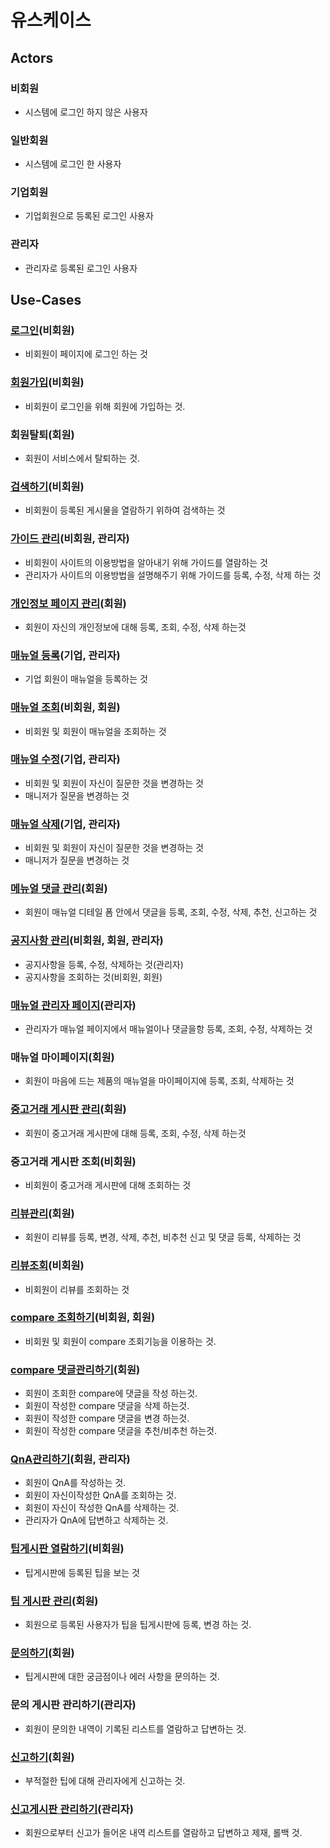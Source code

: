 # 유스케이스

## Actors

### 비회원
- 시스템에 로그인 하지 않은 사용자
### 일반회원
- 시스템에 로그인 한 사용자
### 기업회원
- 기업회원으로 등록된 로그인 사용자
### 관리자
- 관리자로 등록된 로그인 사용자


## Use-Cases

### [로그인](Joo-uc012-Main_Login.md)(비회원)
- 비회원이 페이지에 로그인 하는 것

### [회원가입](Joo-uc013-Main_SignUp.md)(비회원)
- 비회원이 로그인을 위해 회원에 가입하는 것.

### 회원탈퇴(회원)
- 회원이 서비스에서 탈퇴하는 것.

### [검색하기](Joo-uc010-Main_search.md)(비회원)
- 비회원이 등록된 게시물을 열람하기 위하여 검색하는 것

### [가이드 관리](Joo-uc011-Main_guide.md)(비회원, 관리자)
- 비회원이 사이트의 이용방법을 알아내기 위해 가이드를 열람하는 것
- 관리자가 사이트의 이용방법을 설명해주기 위해 가이드를 등록, 수정, 삭제 하는 것

### [개인정보 페이지 관리](Joo-MyPage.md)(회원)
- 회원이 자신의 개인정보에 대해 등록, 조회, 수정, 삭제 하는것

### [매뉴얼 등록](Joo-uc001-ManualCreate.md)(기업, 관리자)
 - 기업 회원이 매뉴얼을 등록하는 것

### [매뉴얼 조회](Joo-uc002-ManualRead.md)(비회원, 회원)
 - 비회원 및 회원이 매뉴얼을 조회하는 것
 
### [매뉴얼 수정](Joo-uc003-ManualUpdate.md)(기업, 관리자)
 - 비회원 및 회원이 자신이 질문한 것을 변경하는 것
 - 매니저가 질문을 변경하는 것
  
### [매뉴얼 삭제](Joo-uc004-ManualDelete.md)(기업, 관리자)
 - 비회원 및 회원이 자신이 질문한 것을 변경하는 것
 - 매니저가 질문을 변경하는 것
 
### [메뉴얼 댓글 관리](Joo-uc005-Manual_comment.md)(회원)
 - 회원이 매뉴얼 디테일 폼 안에서 댓글을 등록, 조회, 수정, 삭제, 추천, 신고하는 것
 
### [공지사항 관리](Joo-uc006-Manual_notice.md)(비회원, 회원, 관리자)
 - 공지사항을 등록, 수정, 삭제하는 것(관리자)
 - 공지사항을 조회하는 것(비회원, 회원)
 
### [매뉴얼 관리자 페이지](Joo-uc008-ManualAdmin.md)(관리자)
 - 관리자가 매뉴얼 페이지에서 매뉴얼이나 댓글을항 등록, 조회, 수정, 삭제하는 것

### 매뉴얼 마이페이지(회원)
- 회원이 마음에 드는 제품의 매뉴얼을 마이페이지에 등록, 조회, 삭제하는 것

### [중고거래 게시판 관리](choi-usedDealing.md)(회원)
- 회원이 중고거래 게시판에 대해 등록, 조회, 수정, 삭제 하는것

### 중고거래 게시판 조회(비회원)
- 비회원이 중고거래 게시판에 대해 조회하는 것

### [리뷰관리](kim-ReviewManagement.md)(회원)
- 회원이 리뷰를 등록, 변경, 삭제, 추천, 비추천 신고 및 
  댓글 등록, 삭제하는 것
 
### [리뷰조회](kim-ReviewDetail.md)(비회원)
- 비회원이 리뷰를 조회하는 것

### [compare 조회하기](Lee-CompareSelect.md)(비회원, 회원)
- 비회원 및 회원이 compare 조회기능을 이용하는 것.

### [compare 댓글관리하기](Lee-CompareComment.md)(회원)
- 회원이 조회한 compare에 댓글을 작성 하는것.
- 회원이 작성한 compare 댓글을 삭제 하는것.
- 회원이 작성한 compare 댓글을 변경 하는것.
- 회원이 작성한 compare 댓글을 추천/비추천 하는것.

### [QnA관리하기](Lee-ServiceQnA.md)(회원, 관리자)
- 회원이 QnA를 작성하는 것.
- 회원이 자신이작성한 QnA를 조회하는 것.
- 회원이 자신이 작성한 QnA를 삭제하는 것.
- 관리자가 QnA에 답변하고 삭제하는 것.

### [팁게시판 열람하기](woo-uc001-TipDetail.md)(비회원)
- 팁게시판에 등록된 팁을 보는 것

### [팁 게시판 관리](woo-uc002-TipManagement.md)(회원)
- 회원으로 등록된 사용자가 팁을 팁게시판에 등록, 변경 하는 것.

### [문의하기](woo-uc003-TipQuestion.md)(회원)
- 팁게시판에 대한 궁금점이나 에러 사항을 문의하는 것.

### 문의 게시판 관리하기(관리자)
- 회원이 문의한 내역이 기록된 리스트를 열람하고 답변하는 것.

### [신고하기](woo-uc005-TipReport.md)(회원)
- 부적절한 팁에 대해 관리자에게 신고하는 것.

### [신고게시판 관리하기](woo-uc006-TipReportManagement.md)(관리자)
- 회원으로부터 신고가 들어온 내역 리스트를 열람하고 답변하고 제재, 롤백 것.
